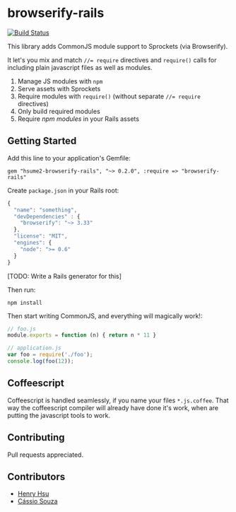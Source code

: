 # browserify-rails

[![Build Status](https://travis-ci.org/hsume2/browserify-rails.png?branch=master)](https://travis-ci.org/hsume2/browserify-rails)

This library adds CommonJS module support to Sprockets (via Browserify).

It let's you mix and match  `//= require` directives and `require()` calls for including plain javascript files as well as modules.

1. Manage JS modules with `npm`
2. Serve assets with Sprockets
3. Require modules with `require()` (without separate `//= require` directives)
4. Only build required modules
5. Require *npm modules* in your Rails assets

## Getting Started

Add this line to your application's Gemfile:

    gem "hsume2-browserify-rails", "~> 0.2.0", :require => "browserify-rails"

Create `package.json` in your Rails root:

```js
{
  "name": "something",
  "devDependencies" : {
    "browserify": "~> 3.33"
  },
  "license": "MIT",
  "engines": {
    "node": ">= 0.6"
  }
}
```
[TODO: Write a Rails generator for this]

Then run:

    npm install

Then start writing CommonJS, and everything will magically work!:

```js
// foo.js
module.exports = function (n) { return n * 11 }

// application.js
var foo = require('./foo');
console.log(foo(12));
```

## Coffeescript

Coffeescript is handled seamlessly, if you name your files `*.js.coffee`. That
way the coffeescript compiler will already have done it's work, when are putting
the javascript tools to work.

## Contributing

Pull requests appreciated.

## Contributors

* [Henry Hsu](https://github.com/hsume2)
* [Cássio Souza](https://github.com/cassiozen)

